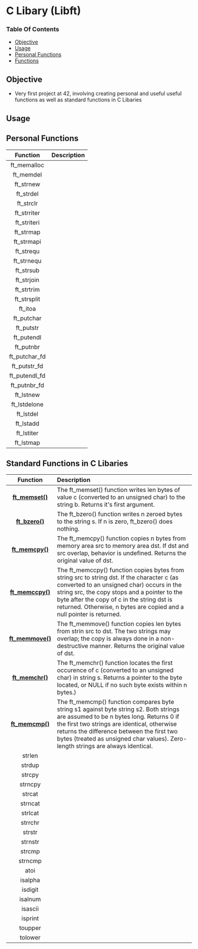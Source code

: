 # C Libary (Libft)

### Table Of Contents
* [Objective](#objective)
* [Usage](#usage)
* [Personal Functions](#Personal-Functions)
* [Functions](#Standard-Functions-in-C-Libaries)

## Objective
* Very first project at 42, involving creating personal and useful useful functions as well as standard functions in C Libaries

## Usage

## Personal Functions
| Function | Description |
| :---: | :--- |
| ft_memalloc | |
| ft_memdel | |
| ft_strnew | |
| ft_strdel | |
| ft_strclr | |
| ft_strriter | |
| ft_striteri | |
| ft_strmap | |
| ft_strmapi | |
| ft_strequ | |
| ft_strnequ | |
| ft_strsub | |
| ft_strjoin | |
| ft_strtrim | |
| ft_strsplit | |
| ft_itoa | |
| ft_putchar | |
| ft_putstr | |
| ft_putendl | |
| ft_putnbr | |
| ft_putchar_fd | |
| ft_putstr_fd | |
| ft_putendl_fd | |
| ft_putnbr_fd | |
| ft_lstnew | |
| ft_lstdelone | |
| ft_lstdel | |
| ft_lstadd | |
| ft_lstiter | |
| ft_lstmap | |

## Standard Functions in C Libaries
| Function | Description |
| :---: | :--- |
| [**ft\_memset()**](https://github.com/michaelbrave/C-Standard-Library-Clone---42-libft/blob/master/src/ft_memset.c) | The ft\_memset() function writes len bytes of value c (converted to an unsigned char) to the string b. Returns it's first argument.|
| [**ft\_bzero()**](https://github.com/michaelbrave/C-Standard-Library-Clone---42-libft/blob/master/src/ft_bzero.c) | The ft\_bzero() function writes n zeroed bytes to the string s.  If n is zero, ft\_bzero() does nothing.|
| [**ft\_memcpy()**](https://github.com/michaelbrave/C-Standard-Library-Clone---42-libft/blob/master/src/ft_memcpy.c) | The ft\_memcpy() function copies n bytes from memory area src to memory area dst.  If dst and src overlap, behavior is undefined. Returns the original value of dst.|
| [**ft\_memccpy()**](https://github.com/michaelbrave/C-Standard-Library-Clone---42-libft/blob/master/src/ft_memccpy.c) |The ft\_memccpy() function copies bytes from string src to string dst.  If the character c (as converted to an unsigned char) occurs in the string src, the copy stops and a pointer to the byte after the copy of c in the string dst is returned. Otherwise, n bytes are copied and a null pointer is returned.|
| [**ft\_memmove()**](https://github.com/michaelbrave/C-Standard-Library-Clone---42-libft/blob/master/src/ft_memmove.c) | The ft\_memmove() function copies len bytes from strin src to dst. The two strings may overlap; the copy is always done in a non-destructive manner. Returns the original value of dst. |
| [**ft\_memchr()**](https://github.com/michaelbrave/C-Standard-Library-Clone---42-libft/blob/master/src/ft_memchr.c) | The ft\_memchr() function locates the first occurence of c (converted to an unsigned char) in string s. Returns a pointer to the byte located, or NULL if no such byte exists within n bytes.) |
| [**ft\_memcmp()**](https://github.com/michaelbrave/C-Standard-Library-Clone---42-libft/blob/master/src/ft_memcmp.c) | The ft\_memcmp() function compares byte string s1 against byte string s2. Both strings are assumed to be n bytes long. Returns 0 if the first two strings are identical, otherwise returns the difference between the first two bytes (treated as unsigned char values). Zero-length strings are always identical.|
| strlen | |
| strdup | |
| strcpy | |
| strncpy | |
| strcat | |
| strncat | |
| strlcat | |
| strrchr | |
| strstr | |
| strnstr | |
| strcmp | |
| strncmp | |
| atoi | |
| isalpha | |
| isdigit | |
| isalnum | |
| isascii | |
| isprint | |
| toupper | |
| tolower | |
